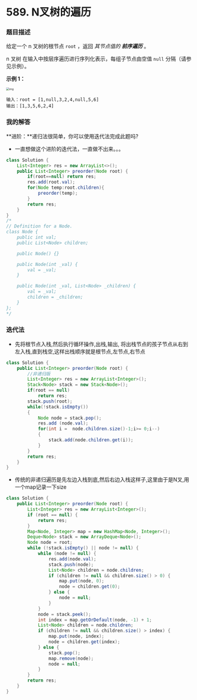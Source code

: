 # 589. N叉树的遍历

### 题目描述

给定一个 n 叉树的根节点  `root` ，返回 *其节点值的 **前序遍历*** 。

n 叉树 在输入中按层序遍历进行序列化表示，每组子节点由空值 `null` 分隔（请参见示例）。


**示例 1：**

<img src="https://assets.leetcode.com/uploads/2018/10/12/narytreeexample.png" alt="img" style="zoom:50%;" />

```
输入：root = [1,null,3,2,4,null,5,6]
输出：[1,3,5,6,2,4]
```

### 我的解答

**进阶：**递归法很简单，你可以使用迭代法完成此题吗?

- 一直想做这个进阶的迭代法，一直做不出来。。。

```java
class Solution {
    List<Integer> res = new ArrayList<>();
    public List<Integer> preorder(Node root) {
        if(root==null) return res;
        res.add(root.val); 
        for(Node temp:root.children){
            preorder(temp);
        }
        return res;
    }
}
/*
// Definition for a Node.
class Node {
    public int val;
    public List<Node> children;

    public Node() {}

    public Node(int _val) {
        val = _val;
    }

    public Node(int _val, List<Node> _children) {
        val = _val;
        children = _children;
    }
};
*/
```

### 迭代法

- 先将根节点入栈,然后执行循环操作,出栈,输出, 将出栈节点的孩子节点从右到左入栈,直到栈空,这样出栈顺序就是根节点,左节点,右节点

```java
class Solution {
    public List<Integer> preorder(Node root) {
        //非递归版
        List<Integer> res = new ArrayList<Integer>();
        Stack<Node> stack = new Stack<Node>();
        if(root == null)
            return res;
        stack.push(root);
        while(!stack.isEmpty())
        {
            Node node = stack.pop();
            res.add (node.val);
            for(int i =  node.children.size()-1;i>= 0;i--)
            {
                stack.add(node.children.get(i));
            }  
        }
        return res;
    }
}
```

- 传统的非递归遍历是先左边入栈到底,然后右边入栈这样子,这里由于是N叉,用一个map记录一下size

```java
class Solution {
    public List<Integer> preorder(Node root) {
        List<Integer> res = new ArrayList<Integer>();
        if (root == null) {
            return res;
        }
        Map<Node, Integer> map = new HashMap<Node, Integer>();
        Deque<Node> stack = new ArrayDeque<Node>();
        Node node = root;
        while (!stack.isEmpty() || node != null) {
            while (node != null) {
                res.add(node.val);
                stack.push(node);
                List<Node> children = node.children;
                if (children != null && children.size() > 0) {
                    map.put(node, 0);
                    node = children.get(0);
                } else {
                    node = null;
                }
            }
            node = stack.peek();
            int index = map.getOrDefault(node, -1) + 1;
            List<Node> children = node.children;
            if (children != null && children.size() > index) {
                map.put(node, index);
                node = children.get(index);
            } else {
                stack.pop();
                map.remove(node);
                node = null;
            }
        }
        return res;
    }
}
```

